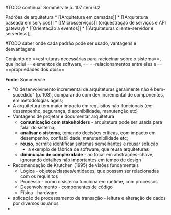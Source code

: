 #TODO continuar Sommervile p. 107 item 6.2

 Padrões de arquitetura
	* [[Arquitetura em camadas]]
	* [[Arquitetura baseada em serviços]]
	* [[Microsserviços]] (orquestração de serviços e API gateway)
	* [[Orientação a eventos]]
	* [[Arquiteturas cliente-servidor e serverless]]

#TODO saber onde cada padrão pode ser usado, vantagens e desvantagens

Conjunto de 
  ==estruturas necessárias para raciocinar sobre o sistema==, 
que inclui 
  ==elementos de software,== 
  ==relacionamentos entre eles e== 
  ==propriedades dos dois==


**Fonte**: Sommervile

* "O desenvolvimento incremental de arquiteturas geralmente não é bem-sucedido" (p. 103), comparando com dev incremental de componentes, em metodologias ágeis;
* A arquitetura tem maior impacto em requisitos não-funcionais (ex: desempenho, segurança, disponibilidade, manutenção etc)
* Vantagens de projetar e documentar arquitetura
	* **comunicação com stakeholders** - arquitetura pode ser usada para falar do sistema;
	* **analisar o sistema**, tomando decisões críticas, com impacto em desempenho, confiabilidade, manutenibilidade etc;
	* **reuso**, permite identificar sistemas semelhantes e reusar solução
		* a exemplo de fábrica de software, que reusa arquiteturas
	* **diminuição de complexidade** - ao focar em abstrações-chave, ignorando detalhes não importantes em tempo de design
* Recomendação de Krutchen (1995) de visões fundamentais
	* Lógica - objetos/classes/entidades, que possam ser relacionadas com os requisitos
	* Processo - como o sistema funciona em runtime, com processos
	* Desenvolvimento - componentes de código
	* Física - hardware
* aplicação de processamento de transação - leitura e alteração de dados por diversos usuários
* 